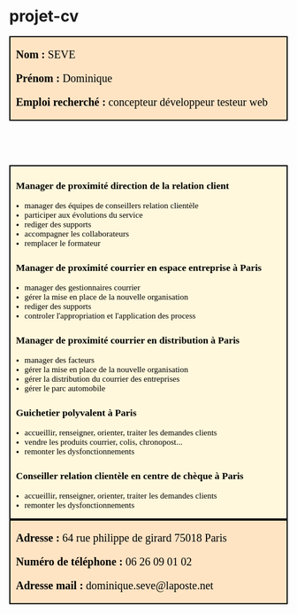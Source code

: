 # projet-cv
<!DOCTYPE html>
<html>
<head>
<meta charset="utf-8">
<title>Page Title</title>
<style>
h3 {margin-left:10px;}
p {margin-left:10px;}
</style>
</head>
<body>

<header style="background-color : #FFE4C4; color: black;
font-family: verdana; font-size: 20px; text-align : left; 
border-style: solid; border-width: 2px;  border-spacing: 1px;">

<p><strong>Nom :</strong> SEVE</p>
<p><strong>Prénom :</strong> Dominique</p>
<p><strong>Emploi recherché :</strong> concepteur développeur testeur web</p>

</header>
<main style="background-color : #FFF8DC; color: black;
font-family: verdana; font-size: 15px; text-align : left;
border-style: solid; border-width: 2px; border-spacing: 1px;">
<p></p>
<h3> Manager de proximité direction de la relation client</h3>
<ul>
<li>manager des équipes de conseillers relation clientèle</li>
<li>participer aux évolutions du service</li>
<li>rediger des supports</li>
<li>accompagner les collaborateurs</li>
<li>remplacer le formateur</li>
</ul>
<h3> Manager de proximité courrier en espace entreprise à Paris</h3>
<ul>
<li>manager des gestionnaires courrier</li>
<li>gérer la mise en place de la nouvelle organisation</li>
<li>rediger des supports</li>
<li>controler l'appropriation et l'application des process</li>
</ul>
<h3> Manager de proximité courrier en distribution à Paris</h3>
<ul>
<li>manager des facteurs</li>
<li>gérer la mise en place de la nouvelle organisation</li>
<li>gérer la distribution du courrier des entreprises</li>
<li>gérer le parc automobile</li>
</ul>
<h3> Guichetier polyvalent à Paris</h3>
<ul>
<li>accueillir, renseigner, orienter, traiter les demandes clients</li>
<li>vendre les produits courrier, colis, chronopost...</li>
<li>remonter les dysfonctionnements</li>
</ul>
<h3> Conseiller relation clientèle en centre de chèque à Paris</h3>
<ul>
<li>accueillir, renseigner, orienter, traiter les demandes clients</li>
<li>remonter les dysfonctionnements</li>
</ul>
</main>
<footer style="background-color : #FFE4C4;color: black;
font-family: verdana;font-size: 20px; text-align : left;
border-style: solid; border-width: 2px; border-spacing: 1px;">
<p><strong>Adresse :</strong> 64 rue philippe de girard 75018 Paris</p>
<p><strong>Numéro de téléphone :</strong> 06 26 09 01 02</p>
<p><strong>Adresse mail :</strong> dominique.seve@laposte.net</p>
</footer>

</body>
</html>
